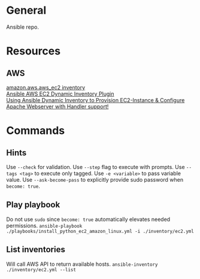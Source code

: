 # General
Ansible repo.
# Resources
## AWS
[amazon.aws.aws_ec2 inventory](https://docs.ansible.com/ansible/latest/collections/amazon/aws/aws_ec2_inventory.html)\
[Ansible AWS EC2 Dynamic Inventory Plugin](https://dev.to/vumdao/ansible-aws-ec2-dynamic-inventory-plugin-3bme)\
[Using Ansible Dynamic Inventory to Provision EC2-Instance & Configure Apache Webserver with Handler support!](https://harshitdawar.medium.com/leveraging-the-power-of-the-ansible-dynamic-inventory-to-provision-ec2-instance-configure-apache-664a3e16a7c1)

# Commands
## Hints
Use `--check` for validation.
Use `--step` flag to execute with prompts.
Use `--tags <tag>` to execute only tagged.
Use `-e <variable>` to pass variable value.
Use `--ask-become-pass` to explicitly provide sudo password when `become: true`.

## Play playbook
Do not use `sudo` since `become: true` automatically elevates needed permissions.
`ansible-playbook ./playbooks/install_python_ec2_amazon_linux.yml -i ./inventory/ec2.yml`

## List inventories
Will call AWS API to return available hosts.
`ansible-inventory ./inventory/ec2.yml --list`